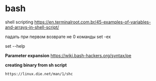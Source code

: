 bash
=========

shell scripting
https://en.terminalroot.com.br/45-examples-of-variables-and-arrays-in-shell-script/

падать при первом возврате не 0 команды
set -ex

set --help

**Parameter expansion**
https://wiki.bash-hackers.org/syntax/pe

**creating binary from sh script**  

    https://linux.die.net/man/1/shc